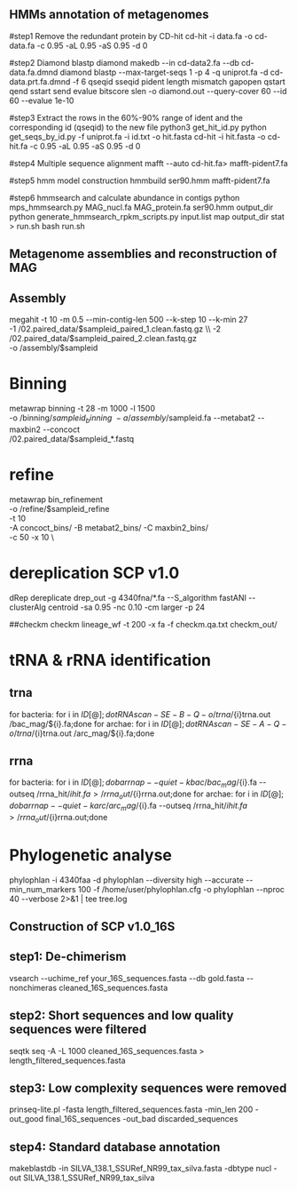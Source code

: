 ## HMMs annotation of metagenomes
#step1 Remove the redundant protein by CD-hit
cd-hit -i data.fa -o cd-data.fa -c 0.95 -aL 0.95 -aS 0.95 -d 0 

#step2 Diamond blastp
diamond makedb --in cd-data2.fa --db cd-data.fa.dmnd
diamond blastp --max-target-seqs 1 -p 4 -q uniprot.fa -d cd-data.prt.fa.dmnd -f 6 qseqid sseqid pident length mismatch gapopen qstart qend sstart send evalue bitscore slen -o diamond.out --query-cover 60 --id 60 --evalue 1e-10

#step3 Extract the rows in the 60%-90% range of ident and the corresponding id (qseqid) to the new file
python3 get_hit_id.py
python get_seqs_by_id.py -f uniprot.fa -i id.txt -o hit.fasta
cd-hit -i hit.fasta -o cd-hit.fa -c 0.95 -aL 0.95 -aS 0.95 -d 0 

#step4 Multiple sequence alignment
mafft --auto  cd-hit.fa> mafft-pident7.fa

#step5 hmm model construction
hmmbuild ser90.hmm  mafft-pident7.fa

#step6 hmmsearch and calculate abundance in contigs
python mps_hmmsearch.py MAG_nucl.fa MAG_protein.fa ser90.hmm output_dir
python generate_hmmsearch_rpkm_scripts.py input.list map output_dir stat > run.sh
bash run.sh

## Metagenome assemblies and reconstruction of MAG
## Assembly
megahit -t 10 -m 0.5 --min-contig-len 500 --k-step 10 --k-min 27 \
-1 /02.paired_data/$sampleid_paired_1.clean.fastq.gz \\
-2 /02.paired_data/$sampleid_paired_2.clean.fastq.gz \
-o /assembly/$sampleid

# Binning
metawrap binning  -t 28 -m 1000 -l 1500 \
-o /binning/$sampleid_binning \
 -a /assembly/$sampleid.fa 
 --metabat2 --maxbin2 --concoct \
 /02.paired_data/$sampleid_*.fastq
 
 # refine
metawrap bin_refinement  \
-o /refine/$sampleid_refine \
 -t 10 \
 -A concoct_bins/ -B metabat2_bins/ -C maxbin2_bins/ \
 -c 50 -x 10 \

# dereplication SCP v1.0
dRep dereplicate drep_out -g 4340fna/*.fa --S_algorithm fastANI --clusterAlg centroid -sa 0.95 -nc 0.10 -cm larger -p 24

##checkm
checkm lineage_wf -t 200 -x fa -f checkm.qa.txt checkm_out/

# tRNA & rRNA identification
##  trna
for bacteria: for i in ${ID[@]};do tRNAscan-SE -B -Q -o /trna/${i}trna.out /bac_mag/${i}.fa;done
for archae: for i in ${ID[@]};do tRNAscan-SE -A -Q -o /trna/${i}trna.out /arc_mag/${i}.fa;done

##  rrna
for bacteria: for i in ${ID[@]};do barrnap --quiet -k bac /bac_mag/${i}.fa --outseq /rrna_hit/${i}hit.fa > /rrna_out/${i}rrna.out;done
for archae: for i in ${ID[@]};do barrnap --quiet -k arc /arc_mag/${i}.fa --outseq /rrna_hit/${i}hit.fa > /rrna_out/${i}rrna.out;done

# Phylogenetic analyse
phylophlan -i 4340faa -d phylophlan --diversity high --accurate --min_num_markers 100 -f /home/user/phylophlan.cfg -o phylophlan --nproc 40 --verbose 2>&1 | tee tree.log

## Construction of SCP v1.0_16S
## step1: De-chimerism
vsearch --uchime_ref your_16S_sequences.fasta --db gold.fasta --nonchimeras cleaned_16S_sequences.fasta
## step2: Short sequences and low quality sequences were filtered
seqtk seq -A -L 1000 cleaned_16S_sequences.fasta > length_filtered_sequences.fasta
## step3: Low complexity sequences were removed
prinseq-lite.pl -fasta length_filtered_sequences.fasta -min_len 200 -out_good final_16S_sequences -out_bad discarded_sequences
## step4: Standard database annotation
makeblastdb -in SILVA_138.1_SSURef_NR99_tax_silva.fasta -dbtype nucl -out SILVA_138.1_SSURef_NR99_tax_silva




